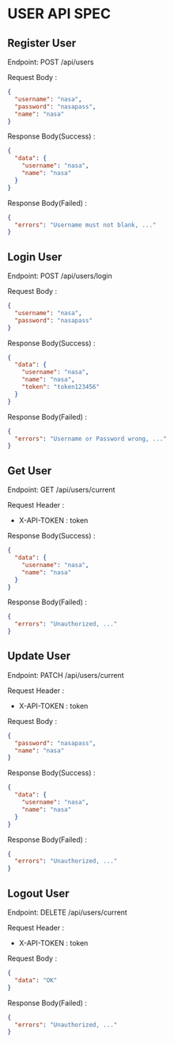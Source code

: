 # USER API SPEC

## Register User

Endpoint: POST /api/users

Request Body :

```json
{
  "username": "nasa",
  "password": "nasapass",
  "name": "nasa"
}
```

Response Body(Success) :

```json
{
  "data": {
    "username": "nasa",
    "name": "nasa"
  }
}
```

Response Body(Failed) :

```json
{
  "errors": "Username must not blank, ..."
}
```

## Login User

Endpoint: POST /api/users/login

Request Body :

```json
{
  "username": "nasa",
  "password": "nasapass"
}
```

Response Body(Success) :

```json
{
  "data": {
    "username": "nasa",
    "name": "nasa",
    "token": "token123456"
  }
}
```

Response Body(Failed) :

```json
{
  "errors": "Username or Password wrong, ..."
}
```

## Get User

Endpoint: GET /api/users/current

Request Header :

- X-API-TOKEN : token

Response Body(Success) :

```json
{
  "data": {
    "username": "nasa",
    "name": "nasa"
  }
}
```

Response Body(Failed) :

```json
{
  "errors": "Unauthorized, ..."
}
```

## Update User

Endpoint: PATCH /api/users/current

Request Header :

- X-API-TOKEN : token

Request Body :

```json
{
  "password": "nasapass",
  "name": "nasa"
}
```

Response Body(Success) :

```json
{
  "data": {
    "username": "nasa",
    "name": "nasa"
  }
}
```

Response Body(Failed) :

```json
{
  "errors": "Unauthorized, ..."
}
```

## Logout User

Endpoint: DELETE /api/users/current

Request Header :

- X-API-TOKEN : token

Request Body :

```json
{
  "data": "OK"
}
```

Response Body(Failed) :

```json
{
  "errors": "Unauthorized, ..."
}
```
